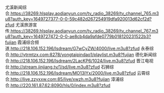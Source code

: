 尤溪新闻综合,https://38269.hlsplay.aodianyun.com/tv_radio_38269/tv_channel_765.m3u8?auth_key=1649727377-0-0-59c482d267254919dfa920013d62cf2d?zfud
尤溪旅游宣传,https://38269.hlsplay.aodianyun.com/tv_radio_38269/tv_channel_767.m3u8?auth_key=1649727472-0-0-ae8cb4da9afde0779b018120231522b3?fujian
霞浦综合频道,http://218.106.152.196/lsdream/G7wCyZW/4000/live.m3u8?zfud
永泰综合,http://ytrmtzx.com:8278/yongtaipindao1/playlist.m3u8?fujian
德化新闻综合,http://218.106.152.196/lsdream/2LacKP6/1024/live.m3u8?zfud
晋江电视台,http://stream.jinjiang.tv/1/sd/live.m3u8?zfud
石狮综合,http://218.106.152.196/lsdream/MO13IYx/2000/live.m3u8?zfud
云霄综合,http://live.zzyxxw.com:85/live/xwzh.m3u8?fujian
漳浦综合,http://220.161.87.62:8090/hls/0/index.m3u8?zfud
